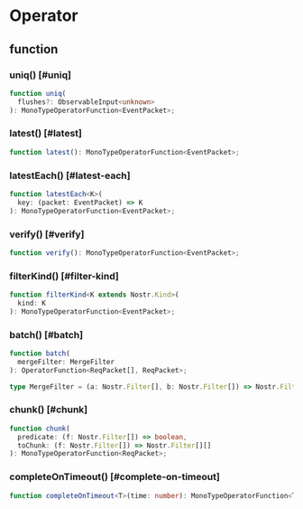 # Operator

## function

### uniq() [#uniq]

```ts
function uniq(
  flushes?: ObservableInput<unknown>
): MonoTypeOperatorFunction<EventPacket>;
```

### latest() [#latest]

```ts
function latest(): MonoTypeOperatorFunction<EventPacket>;
```

### latestEach() [#latest-each]

```ts
function latestEach<K>(
  key: (packet: EventPacket) => K
): MonoTypeOperatorFunction<EventPacket>;
```

### verify() [#verify]

```ts
function verify(): MonoTypeOperatorFunction<EventPacket>;
```

### filterKind() [#filter-kind]

```ts
function filterKind<K extends Nostr.Kind>(
  kind: K
): MonoTypeOperatorFunction<EventPacket>;
```

### batch() [#batch]

```ts
function batch(
  mergeFilter: MergeFilter
): OperatorFunction<ReqPacket[], ReqPacket>;

type MergeFilter = (a: Nostr.Filter[], b: Nostr.Filter[]) => Nostr.Filter[];
```

### chunk() [#chunk]

```ts
function chunk(
  predicate: (f: Nostr.Filter[]) => boolean,
  toChunk: (f: Nostr.Filter[]) => Nostr.Filter[][]
): MonoTypeOperatorFunction<ReqPacket>;
```

### completeOnTimeout() [#complete-on-timeout]

```ts
function completeOnTimeout<T>(time: number): MonoTypeOperatorFunction<T>;
```
